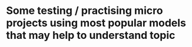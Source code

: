 # Some testing / practising micro projects using most popular models that may help to understand topic

